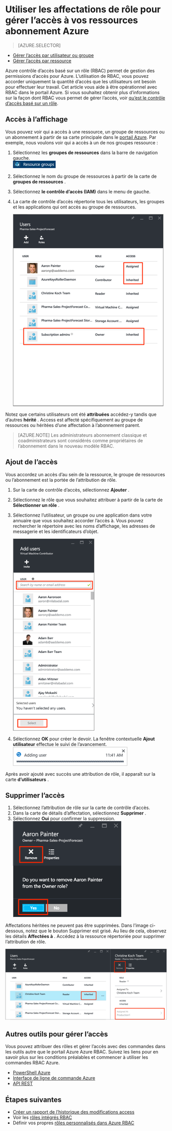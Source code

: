 <properties
    pageTitle="Utiliser le contrôle d’accès basé sur un rôle dans le portail Azure | Microsoft Azure"
    description="Prise en main de gestion de l’accès contrôle d’accès basé sur un rôle dans le portail Azure. Attributions de rôle permet d’affecter des autorisations à vos ressources."
    services="active-directory"
    documentationCenter=""
    authors="kgremban"
    manager="femila"
    editor=""/>

<tags
    ms.service="active-directory"
    ms.devlang="na"
    ms.topic="get-started-article"
    ms.tgt_pltfrm="na"
    ms.workload="identity"
    ms.date="10/10/2016"
    ms.author="kgremban"/>

# <a name="use-role-assignments-to-manage-access-to-your-azure-subscription-resources"></a>Utiliser les affectations de rôle pour gérer l’accès à vos ressources abonnement Azure

> [AZURE.SELECTOR]
- [Gérer l’accès par utilisateur ou groupe](role-based-access-control-manage-assignments.md)
- [Gérer l’accès par ressource](role-based-access-control-configure.md)

Azure contrôle d’accès basé sur un rôle (RBAC) permet de gestion des permissions d’accès pour Azure. L’utilisation de RBAC, vous pouvez accorder uniquement la quantité d’accès que les utilisateurs ont besoin pour effectuer leur travail. Cet article vous aide à être opérationnel avec RBAC dans le portail Azure. Si vous souhaitez obtenir plus d’informations sur la façon dont RBAC vous permet de gérer l’accès, voir [qu’est le contrôle d’accès basé sur un rôle](role-based-access-control-what-is.md).

## <a name="view-access"></a>Accès à l’affichage
Vous pouvez voir qui a accès à une ressource, un groupe de ressources ou un abonnement à partir de sa carte principale dans le [portail Azure](https://portal.azure.com). Par exemple, nous voulons voir qui a accès à un de nos groupes ressource :

1. Sélectionnez les **groupes de ressources** dans la barre de navigation gauche.  
    ![Groupes de ressources - icône](./media/role-based-access-control-configure/resourcegroups_icon.png)
2. Sélectionnez le nom du groupe de ressources à partir de la carte de **groupes de ressources** .
3. Sélectionnez **le contrôle d’accès (IAM)** dans le menu de gauche.  
4. La carte de contrôle d’accès répertorie tous les utilisateurs, les groupes et les applications qui ont accès au groupe de ressources.  

    ![Carte d’utilisateurs - vs héritées affectées capture d’écran de l’accès](./media/role-based-access-control-configure/view-access.png)

Notez que certains utilisateurs ont été **attribuées** accédez-y tandis que d’autres **hérité** . Access est affecté spécifiquement au groupe de ressources ou héritées d’une affectation à l’abonnement parent.

> [AZURE.NOTE] Les administrateurs abonnement classique et coadministrateurs sont considérés comme propriétaires de l’abonnement dans le nouveau modèle RBAC.


## <a name="add-access"></a>Ajout de l’accès
Vous accordez un accès d’au sein de la ressource, le groupe de ressources ou l’abonnement est la portée de l’attribution de rôle.

1. Sur la carte de contrôle d’accès, sélectionnez **Ajouter** .  
2. Sélectionnez le rôle que vous souhaitez attribuer à partir de la carte de **Sélectionner un rôle** .
3. Sélectionnez l’utilisateur, un groupe ou une application dans votre annuaire que vous souhaitez accorder l’accès à. Vous pouvez rechercher le répertoire avec les noms d’affichage, les adresses de messagerie et les identificateurs d’objet.  

    ![Ajouter la carte utilisateurs - rechercher capture d’écran](./media/role-based-access-control-configure/grant-access2.png)

4. Sélectionnez **OK** pour créer le devoir. La fenêtre contextuelle **Ajout utilisateur** effectue le suivi de l’avancement.  
    ![Ajout de barre de progression utilisateur - capture d’écran](./media/role-based-access-control-configure/addinguser_popup.png)

Après avoir ajouté avec succès une attribution de rôle, il apparaît sur la carte **d’utilisateurs** .

## <a name="remove-access"></a>Supprimer l’accès

1. Sélectionnez l’attribution de rôle sur la carte de contrôle d’accès.
2. Dans la carte de détails d’affectation, sélectionnez **Supprimer** .  
3. Sélectionnez **Oui** pour confirmer la suppression.  
    ![Carte d’utilisateurs - supprimer de la capture d’écran de rôle](./media/role-based-access-control-configure/remove-access1.png)

Affectations héritées ne peuvent pas être supprimées. Dans l’image ci-dessous, notez que le bouton Supprimer est grisé. Au lieu de cela, observez les détails **Affectées à** . Accédez à la ressource répertoriée pour supprimer l’attribution de rôle.

![Carte d’utilisateurs - accès héritées désactive supprimer capture d’écran du bouton](./media/role-based-access-control-configure/remove-access2.png)

## <a name="other-tools-to-manage-access"></a>Autres outils pour gérer l’accès
Vous pouvez attribuer des rôles et gérer l’accès avec des commandes dans les outils autre que le portail Azure Azure RBAC.  Suivez les liens pour en savoir plus sur les conditions préalables et commencer à utiliser les commandes RBAC Azure.

- [PowerShell Azure](role-based-access-control-manage-access-powershell.md)
- [Interface de ligne de commande Azure](role-based-access-control-manage-access-azure-cli.md)
- [API REST](role-based-access-control-manage-access-rest.md)

## <a name="next-steps"></a>Étapes suivantes
- [Créer un rapport de l’historique des modifications access](role-based-access-control-access-change-history-report.md)
- Voir les [rôles intégrés RBAC](role-based-access-built-in-roles.md)
- Définir vos propres [rôles personnalisés dans Azure RBAC](role-based-access-control-custom-roles.md)
